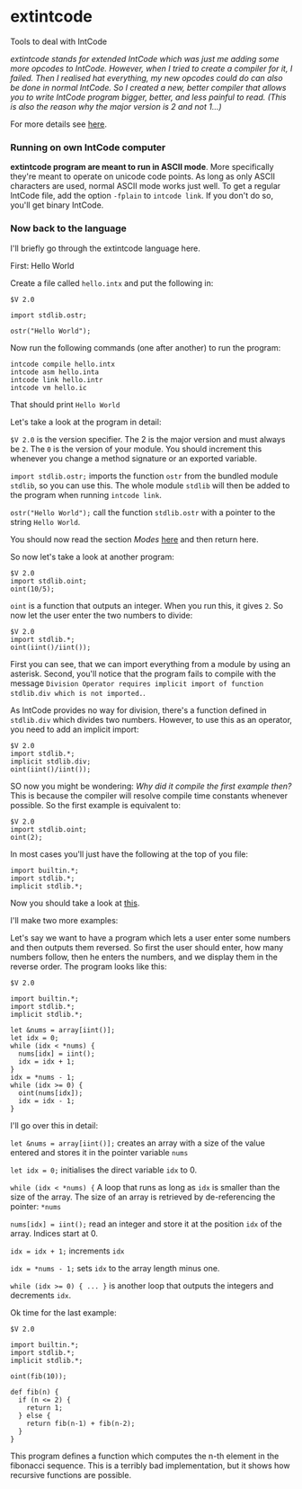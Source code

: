 # extintcode

Tools to deal with IntCode

*extintcode stands for extended IntCode which was just me adding some more opcodes to IntCode. However, when I tried to create a compiler for it, I failed. Then I realised hat everything, my new opcodes could do can also be done in normal IntCode. So I created a new, better compiler that allows you to write IntCode program bigger, better, and less painful to read. (This is also the reason why the major version is 2 and not 1...)*

For more details see [here](details/README.md).

### Running on own IntCode computer

**extintcode program are meant to run in ASCII mode**. More specifically they're meant to operate on unicode code points. As long as only ASCII characters are used, normal ASCII mode works just well.
To get a regular IntCode file, add the option `-fplain` to `intcode link`. If you don't do so, you'll get binary IntCode.

### Now back to the language

I'll briefly go through the extintcode language here.


First: Hello World

Create a file called `hello.intx` and put the following in:

```
$V 2.0

import stdlib.ostr;

ostr("Hello World");
```

Now run the following commands (one after another) to run the program:

```
intcode compile hello.intx
intcode asm hello.inta
intcode link hello.intr
intcode vm hello.ic
```

That should print `Hello World`

Let's take a look at the program in detail:

`$V 2.0` is the version specifier. The 2 is the major version and must always be `2`. The `0` is the version of your module. You should increment this whenever you change a method signature or an exported variable.

`import stdlib.ostr;` imports the function `ostr` from the bundled module `stdlib`, so you can use this. The whole module `stdlib` will then be added to the program when running `intcode link`.

`ostr("Hello World");` call the function `stdlib.ostr` with a pointer to the string `Hello World`.

You should now read the section *Modes* [here](details/runtime.md) and then return here.

So now let's take a look at another program:

```
$V 2.0
import stdlib.oint;
oint(10/5);
```

`oint` is a function that outputs an integer. When you run this, it gives `2`. So now let the user enter the two numbers to divide:

```
$V 2.0
import stdlib.*;
oint(iint()/iint());
```

First you can see, that we can import everything from a module by using an asterisk. Second, you'll notice that the program fails to compile with the message `Division Operator requires implicit import of function stdlib.div which is not imported.`.

As IntCode provides no way for division, there's a function defined in `stdlib.div` which divides two numbers. However, to use this as an operator, you need to add an implicit import:

```
$V 2.0
import stdlib.*;
implicit stdlib.div;
oint(iint()/iint());
```

SO now you might be wondering: *Why did it compile the first example then?* This is because the compiler will resolve compile time constants whenever possible. So the first example is equivalent to:

```
$V 2.0
import stdlib.oint;
oint(2);
```

In most cases you'll just have the following at the top of you file:

```
import builtin.*;
import stdlib.*;
implicit stdlib.*;
```

Now you should take a look at [this](details/library.md).

I'll make two more examples:

Let's say we want to have a program which lets a user enter some numbers and then outputs them reversed. So first the user should enter, how many numbers follow, then he enters the numbers, and we display them in the reverse order. The program looks like this:

```
$V 2.0

import builtin.*;
import stdlib.*;
implicit stdlib.*;

let &nums = array[iint()];
let idx = 0;
while (idx < *nums) {
  nums[idx] = iint();
  idx = idx + 1;
}
idx = *nums - 1;
while (idx >= 0) {
  oint(nums[idx]);
  idx = idx - 1;
}
```

I'll go over this in detail:

`let &nums = array[iint()];` creates an array with a size of the value entered and stores it in the pointer variable `nums`

`let idx = 0;` initialises the direct variable `idx` to 0.

`while (idx < *nums) {` A loop that runs as long as `idx` is smaller than the size of the array.
The size of an array is retrieved by de-referencing the pointer: `*nums`

`nums[idx] = iint();` read an integer and store it at the position `idx` of the array. Indices start at 0.

`idx = idx + 1;` increments `idx`

`idx = *nums - 1;` sets `idx` to the array length minus one.

`while (idx >= 0) { ... }` is another loop that outputs the integers and decrements `idx`.

Ok time for the last example:

```
$V 2.0

import builtin.*;
import stdlib.*;
implicit stdlib.*;

oint(fib(10));

def fib(n) {
  if (n <= 2) {
    return 1;
  } else {
    return fib(n-1) + fib(n-2);
  }
}
```

This program defines a function which computes the n-th element in the fibonacci sequence. This is a terribly bad implementation, but it shows how recursive functions are possible.